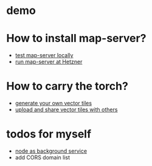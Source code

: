# demo

<script src="map-demo.js" async>
	let hallo="test"
</script>

# How to install map-server?

- [test map-server locally](install-local.md)
- [run map-server at Hetzner](install-hetzner.md)

# How to carry the torch?

- [generate your own vector tiles](generate-tiles.md)
- [upload and share vector tiles with others](share-tiles.md)

# todos for myself

- [node as background service](https://stackoverflow.com/questions/4018154/how-do-i-run-a-node-js-app-as-a-background-service)
- add CORS domain list
